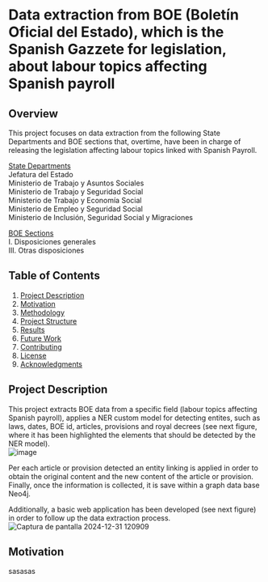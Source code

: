# Data extraction from BOE (Boletín Oficial del Estado), which is the Spanish Gazzete for legislation, about labour topics affecting Spanish payroll
## Overview
This project focuses on data extraction from the following State Departments and BOE sections that, overtime, have been in charge of releasing the legislation affecting labour topics linked with Spanish Payroll.

<ins>State Departments</ins><br/>
Jefatura del Estado<br/>
Ministerio de Trabajo y Asuntos Sociales<br/>
Ministerio de Trabajo y Seguridad Social<br/>
Ministerio de Trabajo y Economía Social<br/>
Ministerio de Empleo y Seguridad Social<br/>
Ministerio de Inclusión, Seguridad Social y Migraciones<br/>

<ins>BOE Sections</ins><br/>
I. Disposiciones generales<br/>
III. Otras disposiciones<br/>

## Table of Contents
1. [Project Description](#project-description)
2. [Motivation](#motivation)
3. [Methodology](#methodology)
4. [Project Structure](#project-structure)
5. [Results](#results)
6. [Future Work](#future-work)
7. [Contributing](#contributing)
8. [License](#license)
9. [Acknowledgments](#acknowledgments)

## Project Description
This project extracts BOE data from a specific field (labour topics affecting Spanish payroll), applies a NER custom model for detecting entites, such as laws, dates, BOE id, articles, provisions and royal decrees (see next figure, where it has been highlighted the elements that should be detected by the NER model).  <br/>
![image](https://github.com/user-attachments/assets/25924145-9e7e-49d3-a936-a708d3df1fd2)

Per each article or provision detected an entity linking is applied in order to obtain the original content and the new content of the article or provision. Finally, once the information is collected, it is save within a graph data base Neo4j. <br/>

Additionally, a basic web application has been developed (see next figure) in order to follow up the data extraction process. <br/>
![Captura de pantalla 2024-12-31 120909](https://github.com/user-attachments/assets/17937f2d-ad45-4ee8-8dd8-bcbf87339bbe)



## Motivation
sasasas
